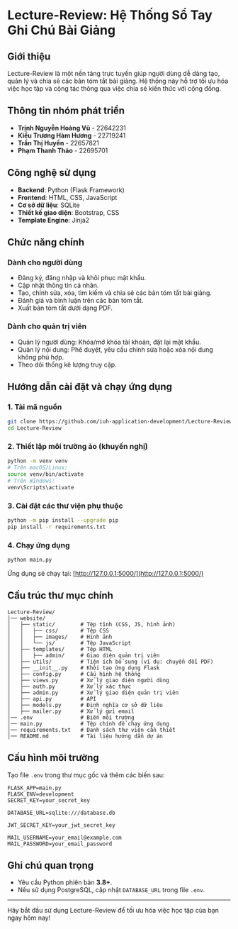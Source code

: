 # Lecture-Review: Hệ Thống Sổ Tay Ghi Chú Bài Giảng

## Giới thiệu

Lecture-Review là một nền tảng trực tuyến giúp người dùng dễ dàng tạo, quản lý và chia sẻ các bản tóm tắt bài giảng. Hệ thống này hỗ trợ tối ưu hóa việc học tập và cộng tác thông qua việc chia sẻ kiến thức với cộng đồng.

## Thông tin nhóm phát triển

- **Trịnh Nguyễn Hoàng Vũ** - 22642231
- **Kiều Trương Hàm Hương** - 22719241
- **Trần Thị Huyền** - 22657821
- **Phạm Thanh Thảo** - 22695701

## Công nghệ sử dụng

- **Backend**: Python (Flask Framework)
- **Frontend**: HTML, CSS, JavaScript
- **Cơ sở dữ liệu**: SQLite
- **Thiết kế giao diện**: Bootstrap, CSS
- **Template Engine**: Jinja2

## Chức năng chính

### Dành cho người dùng
- Đăng ký, đăng nhập và khôi phục mật khẩu.
- Cập nhật thông tin cá nhân.
- Tạo, chỉnh sửa, xóa, tìm kiếm và chia sẻ các bản tóm tắt bài giảng.
- Đánh giá và bình luận trên các bản tóm tắt.
- Xuất bản tóm tắt dưới dạng PDF.

### Dành cho quản trị viên
- Quản lý người dùng: Khóa/mở khóa tài khoản, đặt lại mật khẩu.
- Quản lý nội dung: Phê duyệt, yêu cầu chỉnh sửa hoặc xóa nội dung không phù hợp.
- Theo dõi thống kê lượng truy cập.

## Hướng dẫn cài đặt và chạy ứng dụng

### 1. Tải mã nguồn
```bash
git clone https://github.com/iuh-application-development/Lecture-Review.git
cd Lecture-Review
```

### 2. Thiết lập môi trường ảo (khuyến nghị)
```bash
python -m venv venv
# Trên macOS/Linux:
source venv/bin/activate
# Trên Windows:
venv\Scripts\activate
```

### 3. Cài đặt các thư viện phụ thuộc
```bash
python -m pip install --upgrade pip
pip install -r requirements.txt
```

### 4. Chạy ứng dụng
```bash
python main.py
```
Ứng dụng sẽ chạy tại: [http://127.0.0.1:5000/](http://127.0.0.1:5000/)

## Cấu trúc thư mục chính

```plaintext
Lecture-Review/
│── website/
│   ├── static/        # Tệp tĩnh (CSS, JS, hình ảnh)
│   │   ├── css/       # Tệp CSS
│   │   ├── images/    # Hình ảnh
│   │   └── js/        # Tệp JavaScript
│   ├── templates/     # Tệp HTML
│   │   ├── admin/     # Giao diện quản trị viên
│   ├── utils/         # Tiện ích bổ sung (ví dụ: chuyển đổi PDF)
│   ├── __init__.py    # Khởi tạo ứng dụng Flask
│   ├── config.py      # Cấu hình hệ thống
│   ├── views.py       # Xử lý giao diện người dùng
│   ├── auth.py        # Xử lý xác thực
│   ├── admin.py       # Xử lý giao diện quản trị viên
│   ├── api.py         # API
│   ├── models.py      # Định nghĩa cơ sở dữ liệu
│   ├── mailer.py      # Xử lý gửi email
│── .env               # Biến môi trường
│── main.py            # Tệp chính để chạy ứng dụng
│── requirements.txt   # Danh sách thư viện cần thiết
│── README.md          # Tài liệu hướng dẫn dự án
```

## Cấu hình môi trường

Tạo file `.env` trong thư mục gốc và thêm các biến sau:
```plaintext
FLASK_APP=main.py
FLASK_ENV=development
SECRET_KEY=your_secret_key

DATABASE_URL=sqlite:///database.db

JWT_SECRET_KEY=your_jwt_secret_key

MAIL_USERNAME=your_email@example.com
MAIL_PASSWORD=your_email_password
```

## Ghi chú quan trọng

- Yêu cầu Python phiên bản **3.8+**.
- Nếu sử dụng PostgreSQL, cập nhật `DATABASE_URL` trong file `.env`.

---

Hãy bắt đầu sử dụng Lecture-Review để tối ưu hóa việc học tập của bạn ngay hôm nay!